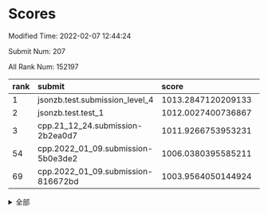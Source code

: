 # Scores

Modified Time: 2022-02-07 12:44:24

Submit Num: 207

All Rank Num: 152197

| rank |               submit               |       score        |       sigma        | pk_num |
| :--- | :--------------------------------- | :----------------- | :----------------- | :----- |
| 1    | jsonzb.test.submission_level_4     | 1013.2847120209133 | 0.814284408798695  | 2940   |
| 2    | jsonzb.test.test_1                 | 1012.0027400736867 | 0.7955919747792102 | 2939   |
| 3    | cpp.21_12_24.submission-2b2ea0d7   | 1011.9266753953231 | 0.7797378210372827 | 2942   |
| 54   | cpp.2022_01_09.submission-5b0e3de2 | 1006.0380395585211 | 0.7127844840939734 | 2940   |
| 69   | cpp.2022_01_09.submission-816672bd | 1003.9564050144924 | 0.7134430041118529 | 2945   |


<details>
<summary>全部</summary>

| rank |                 submit                 |       score        |       sigma        | pk_num |
| :--- | :------------------------------------- | :----------------- | :----------------- | :----- |
| 1    | jsonzb.test.submission_level_4         | 1013.2847120209133 | 0.814284408798695  | 2940   |
| 2    | jsonzb.test.test_1                     | 1012.0027400736867 | 0.7955919747792102 | 2939   |
| 3    | cpp.21_12_24.submission-2b2ea0d7       | 1011.9266753953231 | 0.7797378210372827 | 2942   |
| 4    | gobigger.level_3.submission_level_3_25 | 1011.9007568110027 | 0.754568703927436  | 2939   |
| 5    | gobigger.level_3.submission_level_3_30 | 1011.6491334883307 | 0.7917813157109652 | 2942   |
| 6    | gobigger.level_3.submission_level_3_5  | 1011.2538198534897 | 0.7490381183418426 | 2938   |
| 7    | gobigger.level_3.submission_level_3_18 | 1011.1001451128211 | 0.7934510682726533 | 2942   |
| 8    | gobigger.level_3.submission_level_3_6  | 1010.9664572389097 | 0.7649947943127748 | 2943   |
| 9    | gobigger.level_3.submission_level_3_32 | 1010.7615451800503 | 0.7824382602505876 | 2935   |
| 10   | gobigger.level_3.submission_level_3_37 | 1010.635564856725  | 0.7730111063157747 | 2939   |
| 11   | gobigger.level_3.submission_level_3_33 | 1010.5752793944778 | 0.7604044772689365 | 2941   |
| 12   | gobigger.level_3.submission_level_3_23 | 1010.4271120925038 | 0.7652491605657907 | 2939   |
| 13   | gobigger.level_3.submission_level_3_48 | 1010.405645881681  | 0.7588196105434317 | 2941   |
| 14   | gobigger.level_3.submission_level_3_29 | 1010.3320343925292 | 0.7617374981779783 | 2943   |
| 15   | gobigger.level_3.submission_level_3_39 | 1010.1138876009695 | 0.758768518999319  | 2940   |
| 16   | gobigger.level_3.submission_level_3_44 | 1010.0645050191401 | 0.7541993720478259 | 2942   |
| 17   | gobigger.level_3.submission_level_3_19 | 1010.0541999345278 | 0.765141694547079  | 2947   |
| 18   | gobigger.level_3.submission_level_3_16 | 1009.9697220436437 | 0.7500636949484272 | 2942   |
| 19   | gobigger.level_3.submission_level_3_21 | 1009.9602446314481 | 0.7643426724392961 | 2944   |
| 20   | gobigger.level_3.submission_level_3_10 | 1009.9368737919805 | 0.7474956982706016 | 2942   |
| 21   | gobigger.level_3.submission_level_3_7  | 1009.9322940282615 | 0.7679469011144318 | 2941   |
| 22   | gobigger.level_3.submission_level_3_15 | 1009.9059608156094 | 0.7641283181716936 | 2944   |
| 23   | gobigger.level_3.submission_level_3_43 | 1009.9044782601212 | 0.7449953365072701 | 2944   |
| 24   | gobigger.level_3.submission_level_3_14 | 1009.8968871376851 | 0.7692271518281737 | 2942   |
| 25   | gobigger.level_3.submission_level_3_11 | 1009.8815868629529 | 0.7406789199413577 | 2944   |
| 26   | gobigger.level_3.submission_level_3_13 | 1009.8423292689254 | 0.7380603670797904 | 2942   |
| 27   | gobigger.level_3.submission_level_3_3  | 1009.8118562614541 | 0.7635967756928681 | 2940   |
| 28   | gobigger.level_3.submission_level_3_36 | 1009.7579841626865 | 0.7537198128589807 | 2940   |
| 29   | gobigger.level_3.submission_level_3_17 | 1009.7390898678465 | 0.7654317129004032 | 2937   |
| 30   | gobigger.level_3.submission_level_3_34 | 1009.7050112610748 | 0.7462821761605358 | 2944   |
| 31   | gobigger.level_3.submission_level_3_1  | 1009.643706121664  | 0.7380681161193698 | 2939   |
| 32   | gobigger.level_3.submission_level_3_45 | 1009.6399840826024 | 0.7579833618304165 | 2937   |
| 33   | gobigger.level_3.submission_level_3_4  | 1009.6231172961628 | 0.7501494544038707 | 2943   |
| 34   | gobigger.level_3.submission_level_3_9  | 1009.5207034531685 | 0.7524222898111823 | 2941   |
| 35   | gobigger.level_3.submission_level_3_35 | 1009.5164404033615 | 0.749149778632597  | 2943   |
| 36   | gobigger.level_3.submission_level_3_42 | 1009.5080180127197 | 0.7511758369598313 | 2937   |
| 37   | gobigger.level_3.submission_level_3_46 | 1009.4720661552141 | 0.754186578305436  | 2943   |
| 38   | gobigger.level_3.submission_level_3_24 | 1009.4097015883655 | 0.7459842151594237 | 2937   |
| 39   | gobigger.level_3.submission_level_3_2  | 1009.3231933441651 | 0.7484803214724985 | 2943   |
| 40   | gobigger.level_3.submission_level_3_31 | 1009.3178008874333 | 0.7578866208316932 | 2940   |
| 41   | gobigger.level_3.submission_level_3_12 | 1009.2945397452929 | 0.7430514386753106 | 2943   |
| 42   | gobigger.level_3.submission_level_3_26 | 1009.2939345405799 | 0.7568163747208653 | 2943   |
| 43   | gobigger.level_3.submission_level_3_22 | 1009.2315669248554 | 0.7595355054270208 | 2943   |
| 44   | gobigger.level_3.submission_level_3_8  | 1009.1882238250337 | 0.7674190533053112 | 2943   |
| 45   | gobigger.level_3.submission_level_3_38 | 1009.167507018244  | 0.7630370966369961 | 2942   |
| 46   | gobigger.level_3.submission_level_3_47 | 1009.0588123056241 | 0.7503934910191962 | 2943   |
| 47   | gobigger.level_3.submission_level_3_40 | 1009.0084196068016 | 0.7724107864359988 | 2942   |
| 48   | gobigger.level_3.submission_level_3_20 | 1008.9326844036833 | 0.7453476101109681 | 2936   |
| 49   | gobigger.level_3.submission_level_3_49 | 1008.9185395072773 | 0.7390376990978943 | 2941   |
| 50   | gobigger.level_3.submission_level_3_0  | 1008.6838783711335 | 0.744705299485985  | 2946   |
| 51   | gobigger.level_3.submission_level_3_27 | 1008.5581087936938 | 0.7468341078116019 | 2941   |
| 52   | gobigger.level_3.submission_level_3_28 | 1007.7123830222097 | 0.7412469602979397 | 2940   |
| 53   | gobigger.level_3.submission_level_3_41 | 1007.7033511643205 | 0.7559537262205759 | 2942   |
| 54   | cpp.2022_01_09.submission-5b0e3de2     | 1006.0380395585211 | 0.7127844840939734 | 2940   |
| 55   | gobigger.level_1.submission_level_1_11 | 1004.6544427466159 | 0.7207558187527549 | 2941   |
| 56   | gobigger.level_1.submission_level_1_19 | 1004.5773931063205 | 0.7185324857474172 | 2941   |
| 57   | gobigger.level_1.submission_level_1_39 | 1004.5047712725965 | 0.7171081524331313 | 2938   |
| 58   | gobigger.level_1.submission_level_1_38 | 1004.4873093891623 | 0.7203626708217148 | 2937   |
| 59   | gobigger.level_1.submission_level_1_14 | 1004.4276358392146 | 0.7211251124147209 | 2942   |
| 60   | gobigger.level_1.submission_level_1_17 | 1004.3728890876757 | 0.7190184858887881 | 2941   |
| 61   | gobigger.level_1.submission_level_1_42 | 1004.2488131842061 | 0.708607973575712  | 2940   |
| 62   | gobigger.level_1.submission_level_1_48 | 1004.2217237922827 | 0.7139223159311587 | 2938   |
| 63   | gobigger.level_1.submission_level_1_47 | 1004.1875809696511 | 0.7090866985230443 | 2940   |
| 64   | gobigger.level_1.submission_level_1_16 | 1004.1727269064481 | 0.7149255517457404 | 2946   |
| 65   | gobigger.level_1.submission_level_1_12 | 1004.1093905839717 | 0.712717575165083  | 2942   |
| 66   | gobigger.level_1.submission_level_1_33 | 1004.0475976104367 | 0.7068528599226452 | 2946   |
| 67   | gobigger.level_1.submission_level_1_15 | 1003.9875668954835 | 0.7231154410847146 | 2942   |
| 68   | gobigger.level_1.submission_level_1_23 | 1003.9774112078776 | 0.7202403920643022 | 2941   |
| 69   | cpp.2022_01_09.submission-816672bd     | 1003.9564050144924 | 0.7134430041118529 | 2945   |
| 70   | gobigger.level_1.submission_level_1_35 | 1003.8630135328807 | 0.7075810298968982 | 2942   |
| 71   | gobigger.level_1.submission_level_1_34 | 1003.8089545036414 | 0.7216967217200873 | 2939   |
| 72   | gobigger.level_1.submission_level_1_13 | 1003.7350866554782 | 0.7078356254298033 | 2942   |
| 73   | gobigger.level_1.submission_level_1_26 | 1003.655985025336  | 0.7086285440438967 | 2939   |
| 74   | gobigger.level_1.submission_level_1_20 | 1003.619558191122  | 0.7100936348386067 | 2939   |
| 75   | gobigger.level_1.submission_level_1_2  | 1003.5998180836093 | 0.7222603071188918 | 2941   |
| 76   | gobigger.level_1.submission_level_1_45 | 1003.5789960929939 | 0.7121268763191425 | 2951   |
| 77   | gobigger.level_1.submission_level_1_29 | 1003.5287364725335 | 0.7229447254661702 | 2942   |
| 78   | gobigger.level_1.submission_level_1_8  | 1003.517796862015  | 0.711297595046363  | 2940   |
| 79   | gobigger.level_1.submission_level_1_21 | 1003.4361906924847 | 0.7190556359964217 | 2942   |
| 80   | gobigger.level_1.submission_level_1_30 | 1003.4212736714819 | 0.720127975967184  | 2943   |
| 81   | gobigger.level_1.submission_level_1_1  | 1003.357956087306  | 0.7278295951469153 | 2943   |
| 82   | gobigger.level_1.submission_level_1_49 | 1003.3099566818543 | 0.717675474914038  | 2935   |
| 83   | gobigger.level_1.submission_level_1_43 | 1003.2912757445331 | 0.716177793021887  | 2943   |
| 84   | gobigger.level_1.submission_level_1_7  | 1003.2832641182741 | 0.7355132430084039 | 2943   |
| 85   | gobigger.level_1.submission_level_1_3  | 1003.2750277508846 | 0.7152969338197285 | 2944   |
| 86   | gobigger.level_1.submission_level_1_25 | 1003.1490056995932 | 0.7237683235754924 | 2940   |
| 87   | gobigger.level_1.submission_level_1_37 | 1003.0706628082205 | 0.7250588221011598 | 2944   |
| 88   | gobigger.level_1.submission_level_1_41 | 1003.0351245601896 | 0.708490307964573  | 2939   |
| 89   | gobigger.level_1.submission_level_1_18 | 1002.9899742266495 | 0.7072253166476299 | 2943   |
| 90   | gobigger.level_1.submission_level_1_32 | 1002.9799632445914 | 0.7157098080292987 | 2938   |
| 91   | gobigger.level_1.submission_level_1_10 | 1002.9529085610952 | 0.7190924805304794 | 2940   |
| 92   | gobigger.level_1.submission_level_1_27 | 1002.9419499373678 | 0.7096027147224547 | 2942   |
| 93   | gobigger.level_1.submission_level_1_36 | 1002.887022439922  | 0.7133600892789919 | 2935   |
| 94   | gobigger.level_1.submission_level_1_24 | 1002.8263988382967 | 0.7221691514452412 | 2941   |
| 95   | gobigger.level_1.submission_level_1_28 | 1002.8197489461231 | 0.7128363272166139 | 2938   |
| 96   | gobigger.level_1.submission_level_1_44 | 1002.7680396193516 | 0.7107283446039012 | 2944   |
| 97   | gobigger.level_1.submission_level_1_31 | 1002.739218312717  | 0.7160877934766465 | 2939   |
| 98   | gobigger.level_1.submission_level_1_4  | 1002.6655951546177 | 0.7122888632514902 | 2945   |
| 99   | gobigger.level_1.submission_level_1_6  | 1002.6602043576071 | 0.718382186396095  | 2945   |
| 100  | gobigger.level_1.submission_level_1_0  | 1002.5702928791579 | 0.7147771874452754 | 2944   |
| 101  | gobigger.level_1.submission_level_1_46 | 1002.5409584789526 | 0.7200274160907837 | 2941   |
| 102  | gobigger.level_1.submission_level_1_9  | 1002.4926754808673 | 0.7257565187831723 | 2937   |
| 103  | gobigger.level_1.submission_level_1_40 | 1002.4634465287617 | 0.7088404197631925 | 2941   |
| 104  | gobigger.level_1.submission_level_1_22 | 1002.435015934001  | 0.7181325282822092 | 2936   |
| 105  | gobigger.level_1.submission_level_1_5  | 1001.3457969454677 | 0.7172084319282911 | 2935   |
| 106  | gobigger.random.submission_random_49   | 997.2441665674415  | 0.712436839352373  | 2942   |
| 107  | gobigger.random.submission_random_8    | 997.1644166862911  | 0.7025811896341609 | 2938   |
| 108  | gobigger.random.submission_random_36   | 997.0714349966164  | 0.7269818925128249 | 2945   |
| 109  | gobigger.random.submission_random_42   | 996.9905344312755  | 0.7087348677190264 | 2939   |
| 110  | gobigger.random.submission_random_46   | 996.8602216363427  | 0.7069257463903375 | 2946   |
| 111  | gobigger.random.submission_random_38   | 996.8063005627     | 0.7198642728868118 | 2945   |
| 112  | gobigger.random.submission_random_41   | 996.7596584031172  | 0.7212198272666903 | 2941   |
| 113  | gobigger.random.submission_random_24   | 996.7157929842055  | 0.7140137371986026 | 2940   |
| 114  | gobigger.random.submission_random_28   | 996.7083037246249  | 0.7066293819729949 | 2942   |
| 115  | gobigger.random.submission_random_32   | 996.7058218881181  | 0.7067007123873528 | 2941   |
| 116  | gobigger.random.submission_random_25   | 996.5585516653698  | 0.7023367191874319 | 2937   |
| 117  | gobigger.random.submission_random_44   | 996.5517431756614  | 0.7139425450843093 | 2938   |
| 118  | gobigger.random.submission_random_48   | 996.4291194478258  | 0.7076582001095358 | 2944   |
| 119  | gobigger.random.submission_random_0    | 996.4174047002748  | 0.7130972594304649 | 2942   |
| 120  | gobigger.random.submission_random_34   | 996.3452548334095  | 0.7067111286744624 | 2941   |
| 121  | gobigger.random.submission_random_29   | 996.2938438951255  | 0.7115911732757041 | 2943   |
| 122  | gobigger.random.submission_random_12   | 996.1487830663267  | 0.7117177250086182 | 2941   |
| 123  | gobigger.random.submission_random_20   | 996.1470406707566  | 0.7085519411646224 | 2945   |
| 124  | gobigger.random.submission_random_22   | 996.1299577551815  | 0.7054233222565635 | 2940   |
| 125  | gobigger.random.submission_random_40   | 996.1213797471695  | 0.7274393619788038 | 2942   |
| 126  | gobigger.random.submission_random_27   | 996.1058433653617  | 0.7130537560656693 | 2947   |
| 127  | gobigger.random.submission_random_26   | 996.0553423032926  | 0.7070488312119523 | 2943   |
| 128  | gobigger.random.submission_random_37   | 996.0356844464131  | 0.7049804172509934 | 2936   |
| 129  | gobigger.random.submission_random_45   | 996.0214577483835  | 0.7142367520530554 | 2940   |
| 130  | gobigger.random.submission_random_9    | 996.0119279807017  | 0.708192815407868  | 2938   |
| 131  | gobigger.random.submission_random_13   | 995.9779085342464  | 0.7033507212073553 | 2942   |
| 132  | gobigger.random.submission_random_21   | 995.9702272819104  | 0.7065429590059131 | 2943   |
| 133  | gobigger.random.submission_random_47   | 995.9662088783889  | 0.7067259391288021 | 2941   |
| 134  | gobigger.random.submission_random_31   | 995.9251336729642  | 0.6955927963367364 | 2939   |
| 135  | gobigger.random.submission_random_7    | 995.8627194946519  | 0.7103505107784848 | 2940   |
| 136  | gobigger.random.submission_random_30   | 995.8346358794927  | 0.7131021051115901 | 2943   |
| 137  | gobigger.random.submission_random_14   | 995.8249455721584  | 0.7116474577467876 | 2942   |
| 138  | gobigger.random.submission_random_23   | 995.8108306056897  | 0.6977745352852548 | 2942   |
| 139  | gobigger.random.submission_random_35   | 995.7534524032332  | 0.7136028943733597 | 2937   |
| 140  | gobigger.random.submission_random_39   | 995.7534234235807  | 0.7089241042445191 | 2943   |
| 141  | gobigger.random.submission_random_15   | 995.5787190172248  | 0.6978468834388124 | 2942   |
| 142  | gobigger.random.submission_random_11   | 995.4128383357207  | 0.728853117918454  | 2943   |
| 143  | gobigger.random.submission_random_1    | 995.3926707222336  | 0.7195094976431037 | 2937   |
| 144  | gobigger.random.submission_random_4    | 995.3854262463889  | 0.7234819725383156 | 2940   |
| 145  | gobigger.random.submission_random_33   | 995.3161580329377  | 0.7062303349066377 | 2937   |
| 146  | gobigger.random.submission_random_6    | 995.2895103521316  | 0.7094573335124437 | 2944   |
| 147  | gobigger.random.submission_random_2    | 995.2851907475738  | 0.7108030999871178 | 2937   |
| 148  | gobigger.random.submission_random_16   | 995.2798477700725  | 0.7162487045575202 | 2942   |
| 149  | gobigger.random.submission_random_18   | 995.2593371025256  | 0.7221867950111106 | 2939   |
| 150  | gobigger.random.submission_random_5    | 995.2428210476035  | 0.7141410194441924 | 2943   |
| 151  | gobigger.random.submission_random_3    | 995.1860668819253  | 0.7256887677332627 | 2942   |
| 152  | gobigger.random.submission_random_17   | 995.1564250392577  | 0.7274725814325436 | 2941   |
| 153  | gobigger.random.submission_random_43   | 995.0612661231502  | 0.7190054238086232 | 2947   |
| 154  | gobigger.random.submission_random_10   | 994.9596000471151  | 0.7110055966513443 | 2942   |
| 155  | gobigger.random.submission_random_19   | 994.9470172606221  | 0.7126067153247135 | 2937   |
| 156  | gobigger.level_2.submission_level_2_1  | 994.65029054803    | 0.726561805464974  | 2937   |
| 157  | gobigger.level_2.submission_level_2_11 | 993.6643864134822  | 0.7437811495217763 | 2936   |
| 158  | gobigger.level_2.submission_level_2_21 | 993.6179825519829  | 0.7379785440896356 | 2938   |
| 159  | gobigger.level_2.submission_level_2_41 | 993.1346100476071  | 0.7422379083814211 | 2935   |
| 160  | gobigger.level_2.submission_level_2_49 | 993.1159979825104  | 0.7369252026298933 | 2942   |
| 161  | gobigger.level_2.submission_level_2_16 | 992.8759526641223  | 0.7401788993454399 | 2936   |
| 162  | gobigger.level_2.submission_level_2_25 | 992.8054079847005  | 0.7430276611181337 | 2939   |
| 163  | gobigger.level_2.submission_level_2_15 | 992.7813941962172  | 0.7373759677781461 | 2937   |
| 164  | gobigger.level_2.submission_level_2_0  | 992.7625744717841  | 0.7429179377843244 | 2946   |
| 165  | gobigger.level_2.submission_level_2_23 | 992.7484129163679  | 0.7198476086316652 | 2944   |
| 166  | gobigger.level_2.submission_level_2_44 | 992.7097902428583  | 0.7542213293860476 | 2946   |
| 167  | gobigger.level_2.submission_level_2_18 | 992.6573120781105  | 0.7557454904505407 | 2937   |
| 168  | gobigger.level_2.submission_level_2_46 | 992.531754267085   | 0.7326727430938131 | 2937   |
| 169  | gobigger.level_2.submission_level_2_42 | 992.5077771718435  | 0.7434005688478255 | 2942   |
| 170  | gobigger.level_2.submission_level_2_17 | 992.3856249727071  | 0.7542581588185876 | 2941   |
| 171  | gobigger.level_2.submission_level_2_37 | 992.3844411938371  | 0.7407264424097486 | 2941   |
| 172  | gobigger.level_2.submission_level_2_45 | 992.3022211202485  | 0.7425605391461982 | 2938   |
| 173  | gobigger.level_2.submission_level_2_33 | 992.1501520451195  | 0.7466807957074026 | 2944   |
| 174  | gobigger.level_2.submission_level_2_24 | 992.1403869995829  | 0.7527344504939251 | 2943   |
| 175  | gobigger.level_2.submission_level_2_36 | 992.133962099807   | 0.7482106011701967 | 2944   |
| 176  | gobigger.level_2.submission_level_2_27 | 992.1220455687251  | 0.7588492423917914 | 2941   |
| 177  | gobigger.level_2.submission_level_2_31 | 992.1181578032288  | 0.7358477003765819 | 2940   |
| 178  | gobigger.level_2.submission_level_2_38 | 992.1024833377348  | 0.7426842823431106 | 2944   |
| 179  | gobigger.level_2.submission_level_2_3  | 992.0849196725751  | 0.7505165095731658 | 2945   |
| 180  | gobigger.level_2.submission_level_2_6  | 992.0743558681125  | 0.7443143826388198 | 2940   |
| 181  | gobigger.level_2.submission_level_2_47 | 992.060408283438   | 0.752832759335041  | 2938   |
| 182  | gobigger.level_2.submission_level_2_4  | 992.0334391087152  | 0.7418331898244084 | 2944   |
| 183  | gobigger.level_2.submission_level_2_28 | 992.0215677367947  | 0.73897761514943   | 2944   |
| 184  | gobigger.level_2.submission_level_2_48 | 991.917781419335   | 0.7494909494662941 | 2940   |
| 185  | gobigger.level_2.submission_level_2_2  | 991.8964759383334  | 0.7556277749592978 | 2946   |
| 186  | gobigger.level_2.submission_level_2_14 | 991.7883671536633  | 0.7398007035052939 | 2940   |
| 187  | gobigger.level_2.submission_level_2_43 | 991.7663275325772  | 0.7467565408219812 | 2936   |
| 188  | gobigger.level_2.submission_level_2_5  | 991.7330596886993  | 0.7599433572412883 | 2938   |
| 189  | gobigger.level_2.submission_level_2_19 | 991.6429627378599  | 0.76240807416606   | 2946   |
| 190  | gobigger.level_2.submission_level_2_40 | 991.6138154745612  | 0.7636904603132456 | 2943   |
| 191  | gobigger.level_2.submission_level_2_10 | 991.3623333789743  | 0.7632145569066549 | 2945   |
| 192  | gobigger.level_2.submission_level_2_7  | 991.3396236065686  | 0.7651666119331674 | 2943   |
| 193  | gobigger.level_2.submission_level_2_32 | 991.3286706751445  | 0.7675814186261161 | 2936   |
| 194  | gobigger.level_2.submission_level_2_29 | 991.2998129422205  | 0.7496274740723421 | 2934   |
| 195  | gobigger.level_2.submission_level_2_39 | 991.2664436825486  | 0.7540283280589176 | 2937   |
| 196  | gobigger.level_2.submission_level_2_26 | 991.2399287587956  | 0.7541747016209015 | 2936   |
| 197  | gobigger.level_2.submission_level_2_30 | 991.1975886683344  | 0.7693342807057317 | 2934   |
| 198  | gobigger.level_2.submission_level_2_13 | 991.1324461142743  | 0.7775571619813917 | 2940   |
| 199  | gobigger.level_2.submission_level_2_9  | 991.0077682549672  | 0.7436558004687571 | 2944   |
| 200  | gobigger.level_2.submission_level_2_35 | 990.9566648711036  | 0.7595036394093441 | 2941   |
| 201  | gobigger.level_2.submission_level_2_8  | 990.8512125833035  | 0.7706997893145044 | 2934   |
| 202  | gobigger.level_2.submission_level_2_34 | 990.7513777748394  | 0.7701608135778091 | 2941   |
| 203  | gobigger.level_2.submission_level_2_12 | 990.5681572262287  | 0.7587533089653542 | 2944   |
| 204  | gobigger.level_2.submission_level_2_22 | 990.3093557886575  | 0.7670549363920046 | 2942   |
| 205  | gobigger.level_2.submission_level_2_20 | 989.3892459132384  | 0.781656750312991  | 2945   |
| 206  | gobigger.none.submission_none_0        | 976.8653257790025  | 1.4265930051943645 | 2941   |
| 207  | gobigger.none.submission_none_1        | 974.0393349766382  | 1.7645838390767483 | 2944   |

</details>